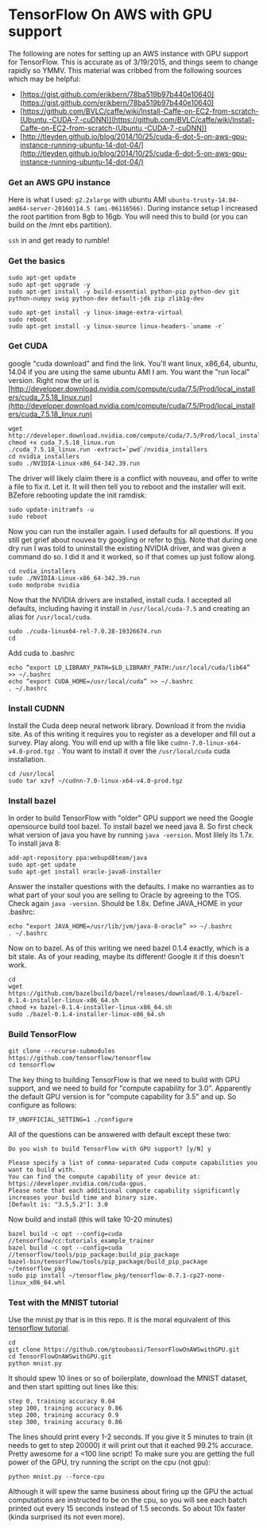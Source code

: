 # TensorFlow On AWS with GPU support

The following are notes for setting up an AWS instance with GPU support for TensorFlow.  This is accurate as of 3/19/2015, and things seem to change rapidly so YMMV.  This material was cribbed from the following sources which may be helpful:

* [https://gist.github.com/erikbern/78ba519b97b440e10640](https://gist.github.com/erikbern/78ba519b97b440e10640)
* [https://github.com/BVLC/caffe/wiki/Install-Caffe-on-EC2-from-scratch-(Ubuntu,-CUDA-7,-cuDNN)](https://github.com/BVLC/caffe/wiki/Install-Caffe-on-EC2-from-scratch-(Ubuntu,-CUDA-7,-cuDNN))
* [http://tleyden.github.io/blog/2014/10/25/cuda-6-dot-5-on-aws-gpu-instance-running-ubuntu-14-dot-04/](http://tleyden.github.io/blog/2014/10/25/cuda-6-dot-5-on-aws-gpu-instance-running-ubuntu-14-dot-04/)

### Get an AWS GPU instance

Here is what I used: `g2.2xlarge` with ubuntu AMI `ubuntu-trusty-14.04-amd64-server-20160114.5 (ami-06116566)`.  During instance setup I increased the root partition from 8gb to 16gb.  You will need this to build (or you can build on the /mnt ebs partition).

`ssh` in and get ready to rumble!

### Get the basics

    sudo apt-get update
    sudo apt-get upgrade -y
    sudo apt-get install -y build-essential python-pip python-dev git python-numpy swig python-dev default-jdk zip zlib1g-dev

    sudo apt-get install -y linux-image-extra-virtual
    sudo reboot
    sudo apt-get install -y linux-source linux-headers-`uname -r`

### Get CUDA

google "cuda download" and find the link.  You'll want linux, x86_64, ubuntu, 14.04 if you are using the same ubuntu AMI I am.   You want the "run local" version.  Right now the url is [http://developer.download.nvidia.com/compute/cuda/7.5/Prod/local_installers/cuda_7.5.18_linux.run](http://developer.download.nvidia.com/compute/cuda/7.5/Prod/local_installers/cuda_7.5.18_linux.run)

    wget http://developer.download.nvidia.com/compute/cuda/7.5/Prod/local_installers/cuda_7.5.18_linux.run 
    chmod +x cuda_7.5.18_linux.run
    ./cuda_7.5.18_linux.run -extract=`pwd`/nvidia_installers
    cd nvidia_installers
    sudo ./NVIDIA-Linux-x86_64-342.39.run 

The driver will likely claim there is a conflict with nouveau, and offer to write a file to fix it.  Let it.  It will then tell you to reboot and the installer will exit.  BZefore rebooting update the init ramdisk:

    sudo update-initramfs -u
    sudo reboot

Now you can run the installer again.  I used defaults for all questions.  If you still get grief about nouvea try googling or refer to [this](https://gist.github.com/erikbern/78ba519b97b440e10640).  Note that during one dry run I was told to uninstall the existing NVIDIA driver, and was given a command do so. I did it and it worked, so if that comes up just follow along.

    cd nvdia_installers
    sudo ./NVIDIA-Linux-x86_64-342.39.run 
    sudo modprobe nvidia

Now that the NVIDIA drivers are installed, install cuda.  I accepted all defaults, including having it install in `/usr/local/cuda-7.5` and creating an alias for `/usr/local/cuda`.

    sudo ./cuda-linux64-rel-7.0.28-19326674.run
    cd

Add cuda to .bashrc

    echo “export LD_LIBRARY_PATH=$LD_LIBRARY_PATH:/usr/local/cuda/lib64” >> ~/.bashrc
    echo “export CUDA_HOME=/usr/local/cuda” >> ~/.bashrc
    . ~/.bashrc

### Install CUDNN

Install the Cuda deep neural network library.  Download it from the nvidia site.  As of this writing it requires you to register  as a developer and fill out a survey.  Play along.  You will end up with a file like `cudnn-7.0-linux-x64-v4.0-prod.tgz `.  You want to install it over the `/usr/local/cuda` cuda installation.

    cd /usr/local
    sudo tar xzvf ~/cudnn-7.0-linux-x64-v4.0-prod.tgz 

### Install bazel

In order to build TensorFlow with "older" GPU support we need the Google opensource build tool bazel.  To install bazel we need java 8.  So first check what version of java you have by running `java -version`.  Most lilely its 1.7x.  To install java 8:

    add-apt-repository ppa:webupd8team/java
    sudo apt-get update
    sudo apt-get install oracle-java8-installer

Answer the installer questions with the defaults.  I make no warranties as to what part of your soul you are selling to Oracle by agreeing to the TOS.  Check again `java -version`.  Should be 1.8x.  Define JAVA_HOME in your .bashrc:

    echo “export JAVA_HOME=/usr/lib/jvm/java-8-oracle” >> ~/.bashrc
    . ~/.bashrc

Now on to bazel.  As of this writing we need bazel 0.1.4 exactly, which is a bit stale.  As of your reading, maybe its different!  Google it if this doesn't work.

    cd
    wget https://github.com/bazelbuild/bazel/releases/download/0.1.4/bazel-0.1.4-installer-linux-x86_64.sh
    chmod +x bazel-0.1.4-installer-linux-x86_64.sh 
    sudo ./bazel-0.1.4-installer-linux-x86_64.sh 
    
### Build TensorFlow

    git clone --recurse-submodules https://github.com/tensorflow/tensorflow
    cd tensorflow

The key thing to building TensorFlow is that we need to build with GPU support, and we need to build for "compute capability for 3.0".  Apparently the default GPU version is for "compute capability for 3.5" and up.  So configure as follows:

    TF_UNOFFICIAL_SETTING=1 ./configure

All of the questions can be answered with default except these two:

    Do you wish to build TensorFlow with GPU support? [y/N] y

    Please specify a list of comma-separated Cuda compute capabilities you want to build with.
    You can find the compute capability of your device at: https://developer.nvidia.com/cuda-gpus.
    Please note that each additional compute capability significantly increases your build time and binary size.
    [Default is: "3.5,5.2"]: 3.0

Now build and install (this will take 10-20 minutes)

    bazel build -c opt --config=cuda //tensorflow/cc:tutorials_example_trainer
    bazel build -c opt --config=cuda //tensorflow/tools/pip_package:build_pip_package
    bazel-bin/tensorflow/tools/pip_package/build_pip_package ~/tensorflow_pkg
    sudo pip install ~/tensorflow_pkg/tensorflow-0.7.1-cp27-none-linux_x86_64.whl

### Test with the MNIST tutorial

Use the mnist.py that is in this repo.  It is the moral equivalent of this [tensorflow tutorial](https://www.tensorflow.org/versions/r0.7/tutorials/mnist/pros/index.html).

    cd
    git clone https://github.com/gtoubassi/TensorFlowOnAWSwithGPU.git
    cd TensorFlowOnAWSwithGPU.git
    python mnist.py
    

It should spew 10 lines or so of boilerplate, download the MNIST dataset, and then start spitting out lines like this:

    step 0, training accuracy 0.04
    step 100, training accuracy 0.86
    step 200, training accuracy 0.9
    step 300, training accuracy 0.86

The lines should print every 1-2 seconds.  If you give it 5 minutes to train (it needs to get to step 20000) it will print out that it eached 99.2% accurace.  Pretty awesome for a <100 line script!  To make sure you are getting the full power of the GPU, try running the script on the cpu (not gpu):

    python mnist.py --force-cpu
    
Although it will spew the same business about firing up the GPU the actual computations are instructed to be on the cpu, so you will see each batch printed out every 15 seconds instead of 1.5 seconds.  So about 10x faster (kinda surprised its not even more).
 


